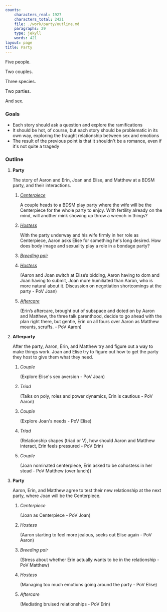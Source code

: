 ```yaml
---
counts:
    characters_real: 1927
    characters_total: 2421
    file: ./work/party/outline.md
    paragraphs: 29
    type: jekyll
    words: 421
layout: page
title: Party
---
```


Five people.

Two couples.

Three species.

Two parties.

And sex.

### Goals

* Each story should ask a question and explore the ramifications
* It should be hot, of course, but each story should be problematic in its own way, exploring the fraught relationship between sex and emotions
* The result of the previous point is that it shouldn't be a romance, even if it's not quite a tragedy

### Outline

1. **Party**

    The story of Aaron and Erin, Joan and Elise, and Matthew at a BDSM party, and their interactions.

    1. [*Centerpiece*](/work/party/a1-centerpiece)

        A couple heads to a BDSM play party where the wife will be the Centerpiece for the whole party to enjoy. With fertility already on the mind, will another mink showing up throw a wrench in things?
    2. [*Hostess*](/work/party/a2-hostess)

        With the party underway and his wife firmly in her role as Centerpiece, Aaron asks Elise for something he's long desired. How does body image and sexuality play a role in a bondage party?
    3. [*Breeding pair*](/work/party/a3-breeding-pair)
    4. [*Hostess*](/work/party/a4-hostess)

        (Aaron and Joan switch at Elise’s bidding, Aaron having to dom and Joan having to submit, Joan more humiliated than Aaron, who is more natural about it. Discussion on negotiation shortcomings at the party - PoV Joan)
    5. [*Aftercare*](/work/party/a5-aftercare)

        (Erin’s aftercare, brought out of subspace and doted on by Aaron and Matthew, the three talk parenthood, decide to go ahead with the plan right there, but gentle, Erin on all fours over Aaron as Matthew mounts, scruffs. - PoV Aaron)
2. **Afterparty**

    After the party, Aaron, Erin, and Matthew try and figure out a way to make things work. Joan and Elise try to figure out how to get the party they host to give them what they need.

    1. *Couple*

        (Explore Elise's sex aversion - PoV Joan)
    2. *Triad*

        (Talks on poly, roles and power dynamics, Erin is cautious - PoV Aaron)
    3. *Couple*

        (Explore Joan's needs - PoV Elise)
    4. *Triad*

        (Relationship shapes (triad or V), how should Aaron and Matthew interact, Erin feels pressured - PoV Erin)
    5. *Couple*

        (Joan nominated centerpiece, Erin asked to be cohostess in her stead - PoV Matthew (over lunch))
3. **Party**

    Aaron, Erin, and Matthew agree to test their new relationship at the next party, where Joan will be the Centerpiece.

    1. *Centerpiece*

        (Joan as Centerpiece - PoV Joan)
    2. *Hostess*

        (Aaron starting to feel more jealous, seeks out Elise again - PoV Aaron)
    3. *Breeding pair*

        (Stress about whether Erin actually wants to be in the relationship - PoV Matthew)
    4. *Hostess*

        (Managing too much emotions going around the party - PoV Elise)
    5. *Aftercare*

        (Mediating bruised relationships - PoV Erin)
